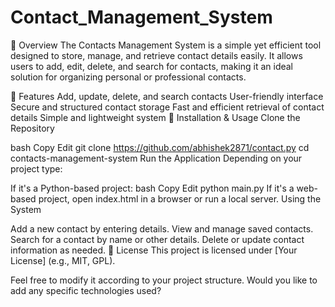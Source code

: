 # Contact_Management_System
📌 Overview
The Contacts Management System is a simple yet efficient tool designed to store, manage, and retrieve contact details easily. It allows users to add, edit, delete, and search for contacts, making it an ideal solution for organizing personal or professional contacts.

🚀 Features
Add, update, delete, and search contacts
User-friendly interface
Secure and structured contact storage
Fast and efficient retrieval of contact details
Simple and lightweight system
🔧 Installation & Usage
Clone the Repository

bash
Copy
Edit
git clone https://github.com/abhishek2871/contact.py
cd contacts-management-system
Run the Application
Depending on your project type:

If it's a Python-based project:
bash
Copy
Edit
python main.py
If it's a web-based project, open index.html in a browser or run a local server.
Using the System

Add a new contact by entering details.
View and manage saved contacts.
Search for a contact by name or other details.
Delete or update contact information as needed.
📜 License
This project is licensed under [Your License] (e.g., MIT, GPL).

Feel free to modify it according to your project structure. Would you like to add any specific technologies used?
